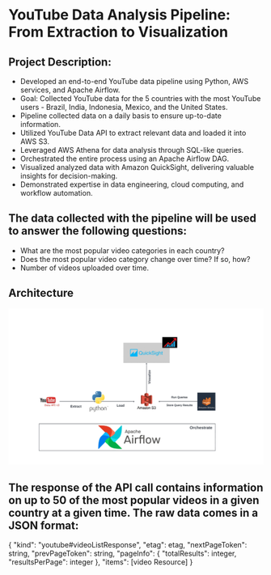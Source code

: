 # YouTube Data Analysis Pipeline: From Extraction to Visualization

## Project Description:

 - Developed an end-to-end YouTube data pipeline using Python, AWS services, and Apache Airflow.
 - Goal: Collected YouTube data for the 5 countries with the most YouTube users - Brazil, India, Indonesia, Mexico, and the United States.
 - Pipeline collected data on a daily basis to ensure up-to-date information.
 - Utilized YouTube Data API to extract relevant data and loaded it into AWS S3.
 - Leveraged AWS Athena for data analysis through SQL-like queries.
 - Orchestrated the entire process using an Apache Airflow DAG.
 - Visualized analyzed data with Amazon QuickSight, delivering valuable insights for decision-making.
 - Demonstrated expertise in data engineering, cloud computing, and workflow automation.

## The data collected with the pipeline will be used to answer the following questions:

 - What are the most popular video categories in each country?
 - Does the most popular video category change over time? If so, how?
 - Number of videos uploaded over time.


## Architecture 
<img src="Architecture.jpeg">

## The response of the API call contains information on up to 50 of the most popular videos in a given country at a given time. The raw data comes in a JSON format:

{
  "kind": "youtube#videoListResponse",
  "etag": etag,
  "nextPageToken": string,
  "prevPageToken": string,
  "pageInfo": {
    "totalResults": integer,
    "resultsPerPage": integer
  },
  "items": [video Resource]
}
